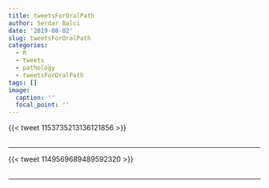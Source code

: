 ```yaml
---
title: tweetsForOralPath
author: Serdar Balci
date: '2019-08-02'
slug: tweetsForOralPath
categories:
  - R
  - tweets
  - pathology
  - tweetsForOralPath
tags: []
image:
  caption: ''
  focal_point: ''
---
```



{{< tweet 1153735213136121856 >}}
<br>
<br>
<hr>
{{< tweet 1149569689489592320 >}}
<br>
<br>
<hr>
